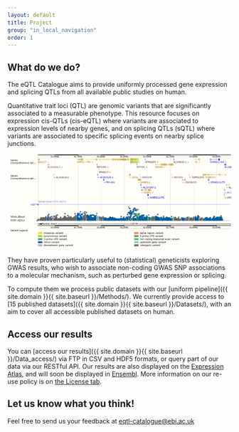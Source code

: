 ```yaml
---
layout: default
title: Project
group: "in_local_navigation"
order: 1
---
```


What do we do?
--------------

The eQTL Catalogue aims to provide uniformly processed gene expression and splicing QTLs from all available public studies on human.

Quantitative trait loci (QTL) are genomic variants that are significantly associated to a measurable phenotype. This resource focuses on expression cis-QTLs (cis-eQTL) where variants are associated to expression levels of nearby genes, and on splicing QTLs (sQTL) where variants are associated to specific splicing events on nearby splice junctions.

![eQTLS in Ensembl](static/Human_BRCA2.png)

They have proven particularly useful to (statistical) geneticists exploring GWAS results, who wish to associate non-coding GWAS SNP associations to a molecular mechanism, such as perturbed gene expression or splicing.

To compute them we process public datasets with our [uniform pipeline]({{ site.domain }}{{ site.baseurl }}/Methods/). We currently provide access to [15 published datasets]({{ site.domain }}{{ site.baseurl }}/Datasets/), with an aim to cover all accessible published datasets on human.

Access our results
------------------

You can [access our results]({{ site.domain }}{{ site.baseurl }}/Data_access/) via FTP in CSV and HDF5 formats, or query part of our data via our RESTful API. Our results are also displayed on the [Expression Atlas](https://www.ebi.ac.uk/gxa/home), and will soon be displayed in [Ensembl](www.ensembl.org). More information on our re-use policy is on [the License tab]({{site.domain}}{{site.baseurl}}/License).

Let us know what you think! 
---------------------------

Feel free to send us your feedback at [eqtl-catalogue@ebi.ac.uk](mailto:eqtl-catalogue@ebi.ac.uk)
